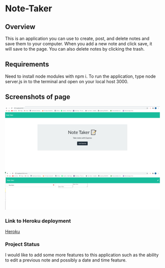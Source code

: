 # Note-Taker

## Overview
This is an application you can use to create, post, and delete notes and save them to your computer. When you add a new note and click save, it will save to the page. You can also delete notes by clicking the trash. 

## Requirements
Need to install node modules with npm i. To run the application, type node server.js in to the terminal and open on your local host 3000. 

## Screenshots of page
![Homepage](/public/assets/images/main.png)
![Note](/public/assets/images/note.png)


### Link to Heroku deployment
[Heroku](https://git.heroku.com/serene-falls-64087.git)


### Project Status
I would like to add some more features to this application such as the ability to edit a previous note and possibly a date and time feature. 